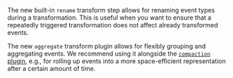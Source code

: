 The new built-in `rename` transform step allows for renaming event types
during a transformation. This is useful when you want to ensure that a
repeatedly triggered transformation does not affect already transformed
events.

The new `aggregate` transform plugin allows for flexibly grouping and
aggregating events. We recommend using it alongside the [`compaction`
plugin](https://vast.io/docs/about/use-cases/data-aging), e.g., for rolling
up events into a more space-efficient representation after a certain amount of
time.
